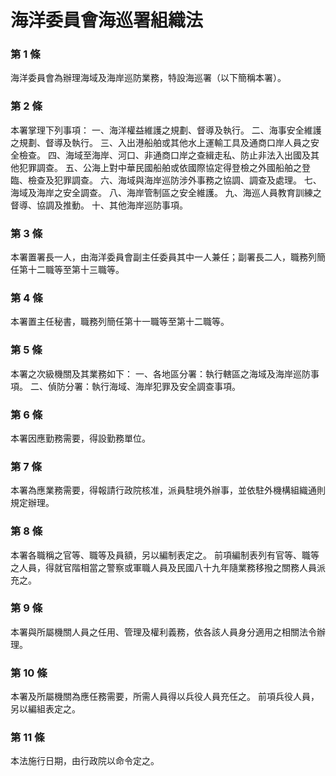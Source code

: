 # 海洋委員會海巡署組織法

### 第 1 條

海洋委員會為辦理海域及海岸巡防業務，特設海巡署（以下簡稱本署）。

### 第 2 條

本署掌理下列事項：
一、海洋權益維護之規劃、督導及執行。
二、海事安全維護之規劃、督導及執行。
三、入出港船舶或其他水上運輸工具及通商口岸人員之安全檢查。
四、海域至海岸、河口、非通商口岸之查緝走私、防止非法入出國及其他犯罪調查。
五、公海上對中華民國船舶或依國際協定得登檢之外國船舶之登臨、檢查及犯罪調查。
六、海域與海岸巡防涉外事務之協調、調查及處理。
七、海域及海岸之安全調查。
八、海岸管制區之安全維護。
九、海巡人員教育訓練之督導、協調及推動。
十、其他海岸巡防事項。

### 第 3 條

本署置署長一人，由海洋委員會副主任委員其中一人兼任；副署長二人，職務列簡任第十二職等至第十三職等。

### 第 4 條

本署置主任秘書，職務列簡任第十一職等至第十二職等。

### 第 5 條

本署之次級機關及其業務如下：
一、各地區分署：執行轄區之海域及海岸巡防事項。
二、偵防分署：執行海域、海岸犯罪及安全調查事項。

### 第 6 條

本署因應勤務需要，得設勤務單位。

### 第 7 條

本署為應業務需要，得報請行政院核准，派員駐境外辦事，並依駐外機構組織通則規定辦理。

### 第 8 條

本署各職稱之官等、職等及員額，另以編制表定之。
前項編制表列有官等、職等之人員，得就官階相當之警察或軍職人員及民國八十九年隨業務移撥之關務人員派充之。

### 第 9 條

本署與所屬機關人員之任用、管理及權利義務，依各該人員身分適用之相關法令辦理。

### 第 10 條

本署及所屬機關為應任務需要，所需人員得以兵役人員充任之。
前項兵役人員，另以編組表定之。

### 第 11 條

本法施行日期，由行政院以命令定之。
